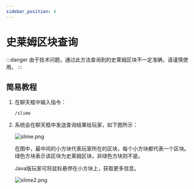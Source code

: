 ```yaml
---
sidebar_position: 4
---
```


# 史莱姆区块查询

:::danger
由于技术问题，通过此方法查询到的史莱姆区块不一定准确，请谨慎使用。
:::

## 简易教程

1. 在聊天框中输入指令：

   ```code
   /slime
   ```

2. 系统会在聊天框中发送查询结果给玩家，如下图所示：

   ![slime.png](https://s2.loli.net/2024/06/05/wuZRsUN98aqB47t.png)

   在图中，最中间的小方块代表玩家所在的区块，每个小方块都代表一个区块。绿色方块表示该区块为史莱姆区块，非绿色方块则不是。

   Java版玩家可将鼠标悬停在小方块上，获取更多信息。
   
   ![slime2.png](https://s2.loli.net/2024/06/05/HzQ3JcvRtdTDjfB.png)